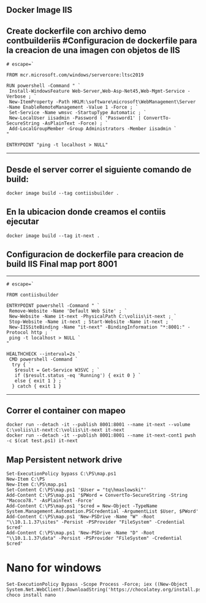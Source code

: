 ## Docker Image IIS

Create dockerfile con archivo demo contbuilderiis
#Configuracion de dockerfile para la creacion de una imagen con objetos de IIS
-------------------------------------------------------------------------------------------------------------
```
# escape=`

FROM mcr.microsoft.com/windows/servercore:ltsc2019

RUN powershell -Command " `
 Install-WindowsFeature Web-Server,Web-Asp-Net45,Web-Mgmt-Service -Verbose ; `
 New-ItemProperty -Path HKLM:\software\microsoft\WebManagement\Server -Name EnableRemoteManagement -Value 1 -Force ; `
 Set-Service -Name wmsvc -StartupType Automatic ; `
 New-LocalUser iisadmin -Password ( 'Password1' | ConvertTo-SecureString -AsPlainText -Force) ; `
 Add-LocalGroupMember -Group Administrators -Member iisadmin `
"

ENTRYPOINT "ping -t localhost > NULL"
```
-------------------------------------------------------------------------------------------------------------
## Desde el server correr el siguiente comando de build:
```
docker image build --tag contiisbuilder .
```

## En la ubicacion donde creamos el contiis ejecutar
```
docker image build --tag it-next .
```

## Configuracion de dockerfile para creacion de build IIS Final map port 8001
-------------------------------------------------------------------------------------------------------------
```
# escape=`

FROM contiisbuilder

ENTRYPOINT powershell -Command " `
 Remove-Website -Name 'Default Web Site' ; `
 New-Website -Name it-next -PhysicalPath C:\voliis\it-next ; `
 Stop-Website -Name it-next ; Start-Website -Name it-next ; `
 New-IISSiteBinding -Name "it-next" -BindingInformation "*:8001:" -Protocol http ; `
 ping -t localhost > NULL `
"

HEALTHCHECK --interval=2s `
 CMD powershell -Command `
  try { `
   $result = Get-Service W3SVC ; `
   if ($result.status -eq 'Running') { exit 0 } `
   else { exit 1 } ; `
  } catch { exit 1 }
```
-------------------------------------------------------------------------------------------------------------
## Correr el container con mapeo
```
docker run --detach -it --publish 8001:8001 --name it-next --volume C:\voliis\it-next:C:\voliis\it-next it-next
docker run --detach -it --publish 8001:8001 --name it-next-cont1 pwsh -c $(cat test.ps1) it-next	
```

## Map Persistent network drive
```
Set-ExecutionPolicy bypass C:\PS\map.ps1
New-Item C:\PS
New-Item C:\PS\map.ps1
Set-Content C:\PS\map.ps1 '$User = "tq\hmaslowski"'
Add-Content C:\PS\map.ps1 '$PWord = ConvertTo-SecureString -String "Macoco78." -AsPlainText -Force'
Add-Content C:\PS\map.ps1 '$cred = New-Object -TypeName System.Management.Automation.PSCredential -ArgumentList $User, $PWord'
Add-Content C:\PS\map.ps1 'New-PSDrive -Name "W" -Root "\\10.1.1.37\sites" -Persist -PSProvider "FileSystem" -Credential $cred'
Add-Content C:\PS\map.ps1 'New-PSDrive -Name "D" -Root "\\10.1.1.37\data" -Persist -PSProvider "FileSystem" -Credential $cred'
```

# Nano for windows
```
Set-ExecutionPolicy Bypass -Scope Process -Force; iex ((New-Object System.Net.WebClient).DownloadString('https://chocolatey.org/install.ps1'))
choco install nano
```